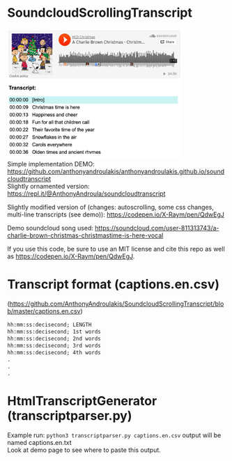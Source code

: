# SoundcloudScrollingTranscript
<a href="https://soundcloudtranscript.anthonyandroula.repl.co"><img src="https://github.com/AnthonyAndroulakis/SoundcloudScrollingTranscript/blob/master/screenshot.png" alt="screenshot" width="400" height="300"></a><br>
Simple implementation DEMO:  https://github.com/anthonyandroulakis/anthonyandroulakis.github.io/soundcloudtranscript      
Slightly ornamented version: https://repl.it/@AnthonyAndroula/soundcloudtranscript

Slightly modified version of (changes: autoscrolling, some css changes, multi-line transcripts (see demo)):
https://codepen.io/X-Raym/pen/QdwEgJ

Demo soundcloud song used: https://soundcloud.com/user-811313743/a-charlie-brown-christmas-christmastime-is-here-vocal

If you use this code, be sure to use an MIT license and cite this repo as well as https://codepen.io/X-Raym/pen/QdwEgJ.

# Transcript format (captions.en.csv)
(https://github.com/AnthonyAndroulakis/SoundcloudScrollingTranscript/blob/master/captions.en.csv)     
```
hh:mm:ss:decisecond; LENGTH    
hh:mm:ss:decisecond; 1st words    
hh:mm:ss:decisecond; 2nd words    
hh:mm:ss:decisecond; 3rd words    
hh:mm:ss:decisecond; 4th words     
.     
.     
.     
```

# HtmlTranscriptGenerator (transcriptparser.py)
Example run: `python3 transcriptparser.py captions.en.csv` output will be named captions.en.txt      
Look at demo page to see where to paste this output.
